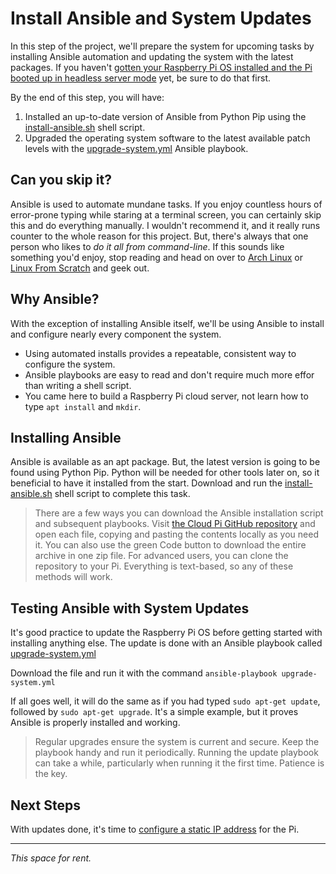 # Install Ansible and System Updates
In this step of the project, we'll prepare the system for upcoming tasks by installing Ansible automation and updating the system with the latest packages. If you haven't [gotten your Raspberry Pi OS installed and the Pi booted up in headless server mode](installing-hardware-and-os.md) yet, be sure to do that first.

By the end of this step, you will have:
1. Installed an up-to-date version of Ansible from Python Pip using the [install-ansible.sh](https://github.com/DavesCodeMusings/CloudPi/blob/main/install-ansible.sh) shell script.
1. Upgraded the operating system software to the latest available patch levels with the [upgrade-system.yml](https://github.com/DavesCodeMusings/CloudPi/blob/main/upgrade-system.yml) Ansible playbook.

## Can you skip it?
Ansible is used to automate mundane tasks. If you enjoy countless hours of error-prone typing while staring at a terminal screen, you can certainly skip this and do everything manually. I wouldn't recommend it, and it really runs counter to the whole reason for this project. But, there's always that one person who likes to _do it all from command-line_. If this sounds like something you'd enjoy, stop reading and head on over to [Arch Linux](https://archlinux.org/) or [Linux From Scratch](https://www.linuxfromscratch.org/) and geek out.

## Why Ansible?
With the exception of installing Ansible itself, we'll be using Ansible to install and configure nearly every component the system.
* Using automated installs provides a repeatable, consistent way to configure the system.
* Ansible playbooks are easy to read and don't require much more effor than writing a shell script.
* You came here to build a Raspberry Pi cloud server, not learn how to type `apt install` and `mkdir`.

## Installing Ansible
Ansible is available as an apt package. But, the latest version is going to be found using Python Pip. Python will be needed for other tools later on, so it beneficial to have it installed from the start. Download and run the [install-ansible.sh](https://github.com/DavesCodeMusings/CloudPi/blob/main/install-ansible.sh) shell script to complete this task.

> There are a few ways you can download the Ansible installation script and subsequent playbooks. Visit [the Cloud Pi GitHub repository](https://github.com/DavesCodeMusings/CloudPi) and open each file, copying and pasting the contents locally as you need it. You can also use the green Code button to download the entire archive in one zip file. For advanced users, you can clone the repository to your Pi. Everything is text-based, so any of these methods will work.

## Testing Ansible with System Updates
It's good practice to update the Raspberry Pi OS before getting started with installing anything else. The update is done with an Ansible playbook called [upgrade-system.yml](https://github.com/DavesCodeMusings/CloudPi/blob/main/upgrade-system.yml)

Download the file and run it with the command `ansible-playbook upgrade-system.yml`

If all goes well, it will do the same as if you had typed `sudo apt-get update`, followed by `sudo apt-get upgrade`. It's a simple example, but it proves Ansible is properly installed and working.

>Regular upgrades ensure the system is current and secure. Keep the playbook handy and run it periodically. Running the update playbook can take a while, particularly when running it the first time. Patience is the key.

## Next Steps
With updates done, it's time to [configure a static IP address](configure-static-ip) for the Pi.

___

_This space for rent._
